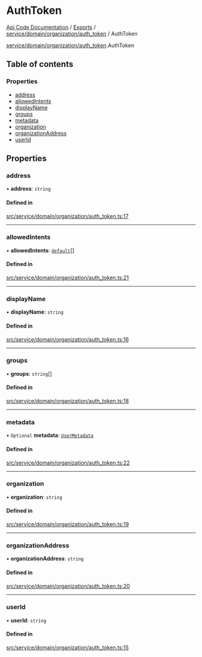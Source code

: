 # AuthToken
[Api Code Documentation](../README.md) / [Exports](../modules.md) / [service/domain/organization/auth\_token](../modules/service_domain_organization_auth_token.md) / AuthToken

[service/domain/organization/auth\_token](../modules/service_domain_organization_auth_token.md).AuthToken

## Table of contents

### Properties

- [address](service_domain_organization_auth_token.AuthToken.md#address)
- [allowedIntents](service_domain_organization_auth_token.AuthToken.md#allowedintents)
- [displayName](service_domain_organization_auth_token.AuthToken.md#displayname)
- [groups](service_domain_organization_auth_token.AuthToken.md#groups)
- [metadata](service_domain_organization_auth_token.AuthToken.md#metadata)
- [organization](service_domain_organization_auth_token.AuthToken.md#organization)
- [organizationAddress](service_domain_organization_auth_token.AuthToken.md#organizationaddress)
- [userId](service_domain_organization_auth_token.AuthToken.md#userid)

## Properties

### address

• **address**: `string`

#### Defined in

[src/service/domain/organization/auth_token.ts:17](https://github.com/openkfw/TruBudget/blob/c993c60c/api/src/service/domain/organization/auth_token.ts#L17)

___

### allowedIntents

• **allowedIntents**: [`default`](../modules/authz_intents.md#default)[]

#### Defined in

[src/service/domain/organization/auth_token.ts:21](https://github.com/openkfw/TruBudget/blob/c993c60c/api/src/service/domain/organization/auth_token.ts#L21)

___

### displayName

• **displayName**: `string`

#### Defined in

[src/service/domain/organization/auth_token.ts:16](https://github.com/openkfw/TruBudget/blob/c993c60c/api/src/service/domain/organization/auth_token.ts#L16)

___

### groups

• **groups**: `string`[]

#### Defined in

[src/service/domain/organization/auth_token.ts:18](https://github.com/openkfw/TruBudget/blob/c993c60c/api/src/service/domain/organization/auth_token.ts#L18)

___

### metadata

• `Optional` **metadata**: [`UserMetadata`](../modules/service_domain_metadata.md#usermetadata)

#### Defined in

[src/service/domain/organization/auth_token.ts:22](https://github.com/openkfw/TruBudget/blob/c993c60c/api/src/service/domain/organization/auth_token.ts#L22)

___

### organization

• **organization**: `string`

#### Defined in

[src/service/domain/organization/auth_token.ts:19](https://github.com/openkfw/TruBudget/blob/c993c60c/api/src/service/domain/organization/auth_token.ts#L19)

___

### organizationAddress

• **organizationAddress**: `string`

#### Defined in

[src/service/domain/organization/auth_token.ts:20](https://github.com/openkfw/TruBudget/blob/c993c60c/api/src/service/domain/organization/auth_token.ts#L20)

___

### userId

• **userId**: `string`

#### Defined in

[src/service/domain/organization/auth_token.ts:15](https://github.com/openkfw/TruBudget/blob/c993c60c/api/src/service/domain/organization/auth_token.ts#L15)
